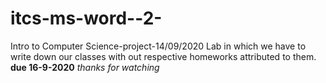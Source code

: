 # itcs-ms-word--2-
Intro to Computer Science-project-14/09/2020
Lab in which we have to write down our classes with out respective homeworks attributed to them.
**due 16-9-2020**
_thanks for watching_
